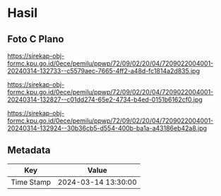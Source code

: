 # Hasil

## Foto C Plano

https://sirekap-obj-formc.kpu.go.id/0ece/pemilu/ppwp/72/09/02/20/04/7209022004001-20240314-132733--c5579aec-7665-4ff2-a48d-fc1814a2d835.jpg

https://sirekap-obj-formc.kpu.go.id/0ece/pemilu/ppwp/72/09/02/20/04/7209022004001-20240314-132827--c01dd274-65e2-4734-b4ed-0151b6162cf0.jpg

https://sirekap-obj-formc.kpu.go.id/0ece/pemilu/ppwp/72/09/02/20/04/7209022004001-20240314-132924--30b36cb5-d554-400b-ba1a-a43186eb42a8.jpg


## Metadata

| Key        | Value               |
| ---------- | ------------------- |
| Time Stamp | 2024-03-14 13:30:00 |




